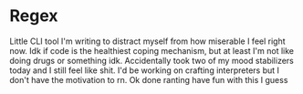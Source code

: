 # Regex
Little CLI tool I'm writing to distract myself from how miserable I feel right now. Idk if code is the healthiest coping mechanism, but at least I'm not like doing drugs or something idk. Accidentally took two of my mood stabilizers today and I still feel like shit. I'd be working on crafting interpreters but I don't have the motivation to rn. Ok done ranting have fun with this I guess
